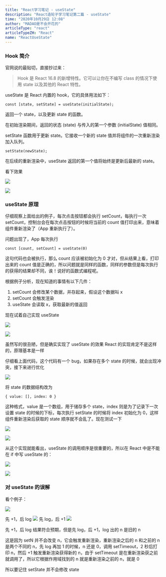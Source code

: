 ```yaml
---
title: "React学习笔记 - useState"
description: "React造轮子学习笔记第二篇 - useState"
time: "2020年10月29日 12:08"
author: "MADAO是不会开花的"
articleType: "react"
articleTypeZH: "React"
name: "ReactUseState"
---
```


### Hook 简介

官网说的最贴切，直接抄过来：

> Hook 是 React 16.8 的新增特性。它可以让你在不编写 class 的情况下使用 state 以及其他的 React 特性。

useState 是 React 内置的 hook，它的具体用法如下：

```
const [state, setState] = useState(initialState);
```

返回一个 state，以及更新 state 的函数。

在初始渲染期间，返回的状态 (state) 与传入的第一个参数 (initialState) 值相同。

setState 函数用于更新 state。它接收一个新的 state 值并将组件的一次重新渲染加入队列。

```
setState(newState);
```

在后续的重新渲染中，useState 返回的第一个值将始终是更新后最新的 state。

看下效果

![](/caisr.github.io/articlesImages/react/useState/code.png)

![](/caisr.github.io/articlesImages/react/useState/image.png)

### useState 原理

仔细观察上面给出的例子，每次点击按钮都会执行 setCount，每执行一次 setCount，控制台会在每次点击按钮的时候将当前的 count 值打印出来，意味着组件重新渲染了（App 重新执行了）。

问题出现了，App 每次执行

```
const [count, setCount] = useState(0)
```

这句代码也会被执行，那么 count 应该被初始化为 0 才对，但从结果上看，打印出来的 count 值是正确的，所以问题就是同样的函数，同样的参数但是每次执行的获得的结果却不同，诶！说好的函数式编程呢。

根据例子分析，现在知道的事情有以下几件：

1. setCount 会修改某个数据，并存起来，假设这个数据叫 x
2. setCount 会触发渲染
3. useState 会读取 x，获取最新的值返回

现在试着自己实现 useState

![](/caisr.github.io/articlesImages/react/useState/code1.png)

![](/caisr.github.io/articlesImages/react/useState/image1.png)

虽然写的很丑陋，但是确实实现了 useState 的效果 React 的实现肯定不是这样的，原理基本是一样

仔细看上面代码，这个代码有一个 bug，如果存在多个 state 的时候，就会出现冲突，接下来进行优化

![](/caisr.github.io/articlesImages/react/useState/code2.png)

将 state 的数据结构改为

```
{ value: [], index: 0 }
```

这种格式，value 是一个数组，用于储存多个 state，index 则是为了记录下一次设置 state 的时候的下标，每次执行 setState 的时候将 index 初始化为 0，这样组件重新渲染后获取的 state 顺序就不会乱了。现在测试一下

![](/caisr.github.io/articlesImages/react/useState/code3.png)

![](/caisr.github.io/articlesImages/react/useState/image2.png)

从这个实现就能看出，useState 的调用顺序是很重要的，所以在 React 中是不能在 if 中写 useState 的：

![](/caisr.github.io/articlesImages/react/useState/code4.png)

![](/caisr.github.io/articlesImages/react/useState/image3.png)

### 对 useState 的误解

看个例子：

![](/caisr.github.io/articlesImages/react/useState/code5.png)

先 +1，后 log
![](/caisr.github.io/articlesImages/react/useState/image4.png)
先 log，后 +1
![](/caisr.github.io/articlesImages/react/useState/image5.png)

先 +1，后 log 结果符合预期，但是先 log，后 +1，log 出的 n 是旧的 n

这是因为 setN 并不会改变 n，它会触发重新渲染，重新渲染之后的 n 和之前的 n 是两个不同的 n，先 log 再加 1 的时候，n 还是 0，调用 setTimeout，2 秒后打印 n，然后 +1 触发重新渲染获得新的 n，由于 setTimeout 是在重新渲染获之前就调用了，所以它根据作用域找到的 n 就是重新渲染之前的 n，就是 0

所以要记住 setState 并不会修改 state
